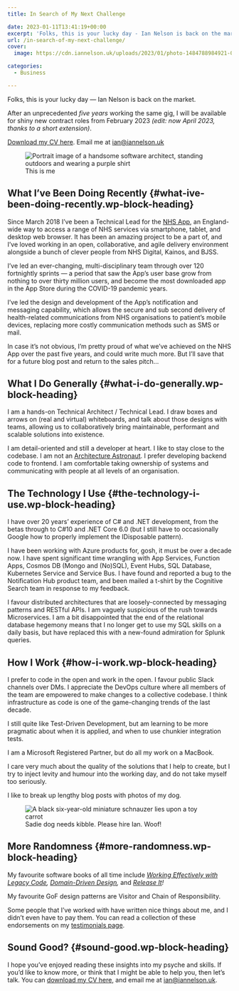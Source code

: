 ```yaml
---
title: In Search of My Next Challenge

date: 2023-01-11T13:41:19+00:00
excerpt: 'Folks, this is your lucky day - Ian Nelson is back on the market'
url: /in-search-of-my-next-challenge/
cover: 
  image: https://cdn.iannelson.uk/uploads/2023/01/photo-1484788984921-03950022c9ef.jpg

categories:
  - Business

---
```

Folks, this is your lucky day — Ian Nelson is back on the market.

After an unprecedented _five years_ working the same gig, I will be available for shiny new contract roles from February 2023 _(edit: now April 2023, thanks to a short extension)_.

[Download my CV here][1]. Email me at <ian@iannelson.uk> 

<div class="wp-block-image">
  <figure class="aligncenter"><img decoding="async" src="https://cdn.iannelson.uk/uploads/2023/08/IMG_0254-1.jpg" alt="Portrait image of a handsome software architect, standing outdoors and wearing a purple shirt" /><figcaption class="wp-element-caption">This is me</figcaption></figure>
</div>

## What I’ve Been Doing Recently {#what-ive-been-doing-recently.wp-block-heading}

Since March 2018 I’ve been a Technical Lead for the [NHS App][2], an England-wide way to access a range of NHS services via smartphone, tablet, and desktop web browser. It has been an amazing project to be a part of, and I’ve loved working in an open, collaborative, and agile delivery environment alongside a bunch of clever people from NHS Digital, Kainos, and BJSS.

I’ve led an ever-changing, multi-disciplinary team through over 120 fortnightly sprints — a period that saw the App’s user base grow from nothing to over thirty million users, and become the most downloaded app in the App Store during the COVID-19 pandemic years.

I’ve led the design and development of the App’s notification and messaging capability, which allows the secure and sub second delivery of health-related communications from NHS organisations to patient’s mobile devices, replacing more costly communication methods such as SMS or mail.

In case it’s not obvious, I’m pretty proud of what we’ve achieved on the NHS App over the past five years, and could write much more. But I’ll save that for a future blog post and return to the sales pitch&#8230;

## What I Do Generally {#what-i-do-generally.wp-block-heading}

I am a hands-on Technical Architect / Technical Lead. I draw boxes and arrows on (real and virtual) whiteboards, and talk about those designs with teams, allowing us to collaboratively bring maintainable, performant and scalable solutions into existence.

I am detail-oriented and still a developer at heart. I like to stay close to the codebase. I am not an [Architecture Astronaut][3]. I prefer developing backend code to frontend. I am comfortable taking ownership of systems and communicating with people at all levels of an organisation.

## The Technology I Use {#the-technology-i-use.wp-block-heading}

I have over 20 years’ experience of C# and .NET development, from the betas through to C#10 and .NET Core 6.0 (but I still have to occasionally Google how to properly implement the IDisposable pattern).

I have been working with Azure products for, gosh, it must be over a decade now. I have spent significant time wrangling with App Services, Function Apps, Cosmos DB (Mongo and (No)SQL), Event Hubs, SQL Database, Kubernetes Service and Service Bus. I have found and reported a bug to the Notification Hub product team, and been mailed a t-shirt by the Cognitive Search team in response to my feedback.

I favour distributed architectures that are loosely-connected by messaging patterns and RESTful APIs. I am vaguely suspicious of the rush towards Microservices. I am a bit disappointed that the end of the relational database hegemony means that I no longer get to use my SQL skills on a daily basis, but have replaced this with a new-found admiration for Splunk queries.

## How I Work {#how-i-work.wp-block-heading}

I prefer to code in the open and work in the open. I favour public Slack channels over DMs. I appreciate the DevOps culture where all members of the team are empowered to make changes to a collective codebase. I think infrastructure as code is one of the game-changing trends of the last decade.

I still quite like Test-Driven Development, but am learning to be more pragmatic about when it is applied, and when to use chunkier integration tests.

I am a Microsoft Registered Partner, but do all my work on a MacBook.

I care very much about the quality of the solutions that I help to create, but I try to inject levity and humour into the working day, and do not take myself too seriously.

I like to break up lengthy blog posts with photos of my dog.

<div class="wp-block-image">
  <figure class="aligncenter size-large"><img decoding="async" src="https://cdn.iannelson.uk/uploads/2023/08/IMG_0221.jpg" alt="A black six-year-old miniature schnauzer lies upon a toy carrot" /><figcaption class="wp-element-caption">Sadie dog needs kibble. Please hire Ian. Woof!</figcaption></figure>
</div>

## More Randomness {#more-randomness.wp-block-heading}

My favourite software books of all time include _[Working Effectively with Legacy Code][4], [Domain-Driven Design][5],_ and _[Release It][6]!_ 

My favourite GoF design patterns are Visitor and Chain of Responsibility.

Some people that I’ve worked with have written nice things about me, and I didn’t even have to pay them. You can read a collection of these endorsements on my [testimonials page][7].

## Sound Good? {#sound-good.wp-block-heading}

I hope you’ve enjoyed reading these insights into my psyche and skills. If you’d like to know more, or think that I might be able to help you, then let’s talk. You can [download my CV here][1], and email me at <ian@iannelson.uk>.

 [1]: https://files.iannelson.uk/iannelson.pdf
 [2]: https://www.nhs.uk/nhs-app/
 [3]: https://www.joelonsoftware.com/2001/04/21/dont-let-architecture-astronauts-scare-you/
 [4]: https://amzn.to/3XqhrLr
 [5]: https://amzn.to/3ZE8zDV
 [6]: https://amzn.to/3QzeaqW
 [7]: https://blog.iannelson.uk/testimonials/